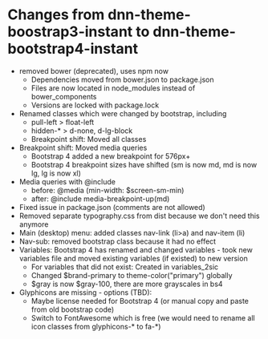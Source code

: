 # Changes from dnn-theme-boostrap3-instant to dnn-theme-bootstrap4-instant

* removed bower (deprecated), uses npm now
    * Dependencies moved from bower.json to package.json
    * Files are now located in node_modules instead of bower_components
    * Versions are locked with package.lock
* Renamed classes which were changed by bootstrap, including
    * pull-left > float-left
    * hidden-* > d-none, d-lg-block
    * Breakpoint shift: Moved all classes
* Breakpoint shift: Moved media queries
    * Bootstrap 4 added a new breakpoint for 576px+
    * Bootstrap 4 breakpoint sizes have shifted (sm is now md, md is now lg, lg is now xl)
* Media queries with @include
    * before: @media (min-width: $screen-sm-min)
    * after: @include media-breakpoint-up(md)
* Fixed issue in package.json (comments are not allowed)
* Removed separate typography.css from dist because we don't need this anymore
* Main (desktop) menu: added classes nav-link (li>a) and nav-item (li)
* Nav-sub: removed bootstrap class because it had no effect
* Variables: Bootstrap 4 has renamed and changed variables - took new variables file and moved existing variables (if existed) to new version
    * For variables that did not exist: Created in variables_2sic
    * Changed $brand-primary to theme-color("primary") globally
    * $gray is now $gray-100, there are more grayscales in bs4
* Glyphicons are missing - options (TBD):
    * Maybe license needed for Bootstrap 4 (or manual copy and paste from old bootstrap code)
    * Switch to FontAwesome which is free (we would need to rename all icon classes from glyphicons-* to fa-*)
